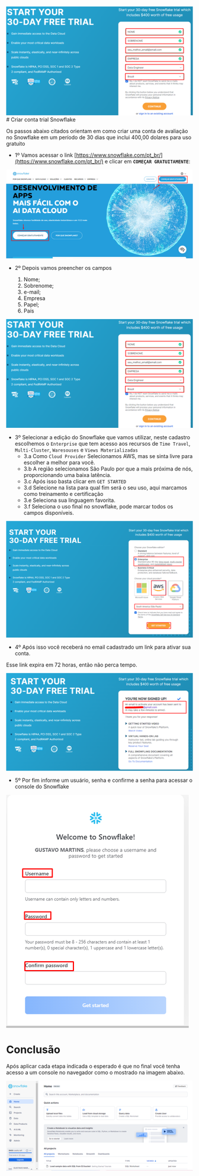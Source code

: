 ![1726510163796](image/criar_conta_trail_snowflake/1726510163796.png)# Criar conta trial Snowflake

Os passos abaixo citados orientam em como criar uma conta de avaliação no Snowflake em um período de 30 dias que inclui 400,00 dolares para uso gratuito

- 1º Vamos acessar o link [https://www.snowflake.com/pt_br/](https://www.snowflake.com/pt_br/) e clicar em __`COMEÇAR GRATUITAMENTE`__:

![1726509765339](image/criar_conta_trail_snowflake/1726509765339.png)

- 2º Depois vamos preencher os campos

  1. Nome;
  2. Sobrenome;
  3. e-mail;
  4. Empresa
  5. Papel;
  6. País

 ![1726510163796](image/criar_conta_trail_snowflake/1726510163796.png)

 - 3º Selecionar a edição do Snowflake que vamos utilizar, neste cadastro escolhemos o `Enterprise` que tem acesso aos recursos de `Time Travel`, `Multi-Cluster`, `Waresouses` e `Views Materializadas`
    - 3.a Como `Cloud Provider` Selecionamos AWS, mas se sinta livre para escolher a melhor para você.
    - 3.b A região selecionamos São Paulo por que a mais próxima de nós, proporcionando uma baixa latência.
    - 3.c Após isso basta clicar em `GET STARTED` 
    - 3.d Selecione na lista para qual fim será o seu uso, aqui marcamos como treinamento e certificação
    - 3.e Seleciona sua linguagem favorita.
    - 3.f Seleciona o uso final no snowflake, pode marcar todos os campos disponíveis.

 ![1726510405624](image/criar_conta_trail_snowflake/1726510405624.png)

 - 4º Após isso você receberá no email cadastrado um link para ativar sua conta.
 
 Esse link expira em 72 horas, então não perca tempo.

 ![1726510763972](image/criar_conta_trail_snowflake/1726510763972.png)

- 5º Por fim informe um usuário, senha e confirme a senha para acessar o console do Snowflake

![1726510890485](image/criar_conta_trail_snowflake/1726510890485.png)

# Conclusão

Após aplicar cada etapa indicada o esperado é que no final você tenha acesso a um console no navegador como o mostrado na imagem abaixo.

![1726510981404](image/criar_conta_trail_snowflake/1726510981404.png)